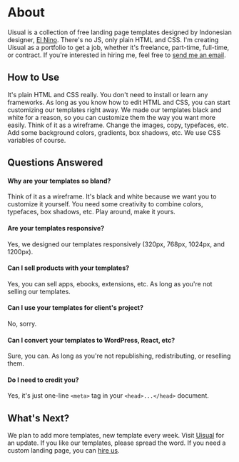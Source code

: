 # About

Uisual is a collection of free landing page templates designed by Indonesian designer, [El Nino](https://github.com/elnino). There's no JS, only plain HTML and CSS. I'm creating Uisual as a portfolio to get a job, whether it's freelance, part-time, full-time, or contract. If you're interested in hiring me, feel free to [send me an email](mailto:elnino@uisual.com).

## How to Use

It's plain HTML and CSS really. You don't need to install or learn any frameworks. As long as you know how to edit HTML and CSS, you can start customizing our templates right away. We made our templates black and white for a reason, so you can customize them the way you want more easily. Think of it as a wireframe. Change the images, copy, typefaces, etc. Add some background colors, gradients, box shadows, etc. We use CSS variables of course.

## Questions Answered

#### Why are your templates so bland?

Think of it as a wireframe. It's black and white because we want you to customize it yourself. You need some creativity to combine colors, typefaces, box shadows, etc. Play around, make it yours.

#### Are your templates responsive?

Yes, we designed our templates responsively (320px, 768px, 1024px, and 1200px).

#### Can I sell products with your templates?

Yes, you can sell apps, ebooks, extensions, etc. As long as you're not selling our templates.

#### Can I use your templates for client's project?

No, sorry.

#### Can I convert your templates to WordPress, React, etc?

Sure, you can. As long as you're not republishing, redistributing, or reselling them.

#### Do I need to credit you?

Yes, it's just one-line `<meta>` tag in your `<head>...</head>` document.

## What's Next?

We plan to add more templates, new template every week. Visit [Uisual](https://uisual.com) for an update. If you like our templates, please spread the word. If you need a custom landing page, you can [hire us](mailto:studio@uisual.com).